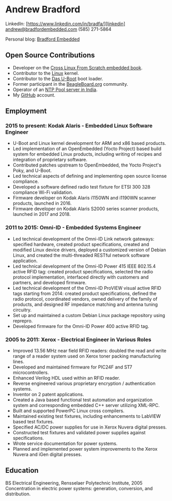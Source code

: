 # Andrew Bradford

LinkedIn: [https://www.linkedin.com/in/bradfa/][linkedin]<br/>
[andrew@bradfordembedded.com][email]
(585) 271-5864  

Personal blog: [Bradford Embedded][blog]

[linkedin]: https://www.linkedin.com/in/bradfa/
[email]: mailto:andrew@bradfordembedded.com
[blog]: http://www.bradfordembedded.com

## Open Source Contributions

* Developer on the [Cross Linux From Scratch embedded book][clfs].
* Contributor to the [Linux][linux] kernel.
* Contributor to the [Das U-Boot][u-boot] boot loader.
* Former participant in the [BeagleBoard.org][beagle] community.
* Operator of an [NTP Pool server in India][ntp-pool].
* My [GitHub][github] account.

[clfs]: http://clfs.org/view/clfs-embedded/
[beagle]: http://beagleboard.org
[u-boot]: http://www.denx.de/wiki/U-Boot/WebHome
[linux]: http://www.kernel.org
[ntp-pool]: http://www.pool.ntp.org/user/bradfa
[github]: http://github.com/bradfa

## Employment

### 2015 to present: Kodak Alaris - Embedded Linux Software Engineer

* U-Boot and Linux kernel development for ARM and x86 based products.
* Led implementation of an OpenEmbedded (Yocto Project) based build system for
  embedded Linux products, including writing of recipes and integration of
  proprietary software.
* Contributed patches upstream to OpenEmbedded, the Yocto Project's Poky, and
  U-Boot.
* Led technical aspects of defining and implementing open source license
  compliance.
* Developed a software defined radio test fixture for ETSI 300 328 compliance
  Wi-Fi validation.
* Firmware developer on Kodak Alaris i1150WN and i1190WN scanner products,
  launched in 2016.
* Firmware developer on Kodak Alaris S2000 series scanner products,
  launched in 2017 and 2018.

### 2011 to 2015: Omni-ID - Embedded Systems Engineer

* Led technical development of the Omni-ID Link network gateways: specified 
  hardware, created product specifications, created and modified Linux
  device drivers, deployed a customized version of Debian Linux, and created
  the multi-threaded RESTful network software application.
* Led technical development of the Omni-ID Power 415 IEEE 802.15.4 active RFID
  tag: created product specifications, selected the radio protocol
  implementation, interfaced directly with customers and partners, and
  developed firmware.
* Led technical development of the Omni-ID ProVIEW visual active RFID tags
  starting from 2014: created product specifications, defined the radio
  protocol, coordinated vendors, owned delivery of the family of products, and
  designed RF impedance matching and antenna tuning circuitry.
* Set up and maintained a custom Debian Linux package repository using reprepro.
* Developed firmware for the Omni-ID Power 400 active RFID tag.

### 2005 to 2011: Xerox - Electrical Engineer in Various Roles

* Improved 13.56 MHz near field RFID readers: doubled the read and write range
  of a reader system used on Xerox toner packing manufacturing lines.
* Developed and maintained firmware for PIC24F and ST7 microcontrollers.
* Enhanced Verilog HDL used within an RFID reader.
* Reverse engineered various proprietary encryption / authentication systems.
* Inventor on 2 patent applications.
* Created a Java based functional test automation and organization system and
  corresponding embedded C++ server utilizing XML-RPC.
* Built and supported PowerPC Linux cross compilers.
* Maintained existing test fixtures, including enhancements to LabVIEW based
  test fixtures.
* Specified AC/DC power supplies for use in Xerox Nuvera digital presses.
* Constructed test fixtures and validated power supplies against specifications.
* Wrote service documentation for power systems.
* Planned and implemented power system improvements to the Xerox Nuvera and iGen
  digital presses.

## Education

BS Electrical Engineering, Rensselaer Polytechnic Institute, 2005  
Concentration in electric power systems: generation, conversion, and
distribution.

